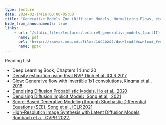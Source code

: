 ```yaml
---
type: lecture
date: 2024-02-14T16:00:00-05:00
title: "Generative Models Zoo (Diffusion Models, Normalizing Flows, etc.)"
hide_from_announcments: true
links:
    - url: "/static_files/lectures/Lecture9_generative_models_(partII).pdf"
      name: pdf
    - url: "https://canvas.cmu.edu/files/10820285/download?download_frd=1"
      name: pptx
---
```

Reading List:
- Deep Learning Book, Chapters 14 and 20
- [Density estimation using Real NVP, Dinh et al, ICLR 2017](https://arxiv.org/abs/1605.08803)
- [Glow: Generative flow with invertible 1x1 convolutions, Kingma et al., 2018](https://arxiv.org/abs/1807.03039)
- [Denoising Diffusion Probabilistic Models, Ho et al., 2020](https://arxiv.org/abs/2006.11239)
- [Denoising Diffusion Implicit Models, Song et al., 2021](https://arxiv.org/pdf/2010.02502.pdf)
- [Score-Based Generative Modeling through Stochastic Differential Equations (SDE), Song et al., ICLR 2021](https://arxiv.org/abs/2011.13456)
- [High-Resolution Image Synthesis with Latent Diffusion Models, Rombach et al., CVPR 2022.](https://openaccess.thecvf.com/content/CVPR2022/papers/Rombach_High-Resolution_Image_Synthesis_With_Latent_Diffusion_Models_CVPR_2022_paper.pdf)

